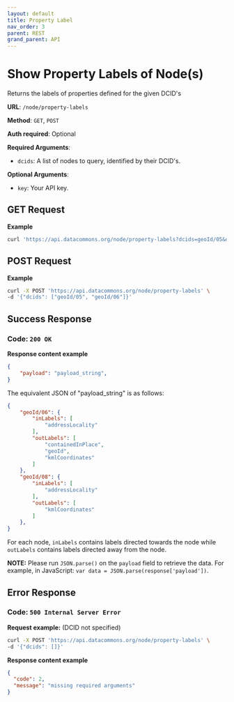 ```yaml
---
layout: default
title: Property Label
nav_order: 3
parent: REST
grand_parent: API
---
```


# Show Property Labels of Node(s)

Returns the labels of properties defined for the given DCID's

**URL**: `/node/property-labels`

**Method**: `GET`, `POST`

**Auth required**: Optional

**Required Arguments**:

*   `dcids`: A list of nodes to query, identified by their DCID's.

**Optional Arguments**:

*   `key`: Your API key.

## GET Request

**Example**

```bash
curl 'https://api.datacommons.org/node/property-labels?dcids=geoId/05&dcids=geoId/06'
```

## POST Request

**Example**

```bash
curl -X POST 'https://api.datacommons.org/node/property-labels' \
-d '{"dcids": ["geoId/05", "geoId/06"]}'
```

## Success Response

### **Code**: `200 OK`

**Response content example**

```json
{
    "payload": "payload_string",
}
```

The equivalent JSON of "payload_string" is as follows:

```json
{
    "geoId/06": {
        "inLabels": [
            "addressLocality"
        ],
        "outLabels": [
            "containedInPlace",
            "geoId",
            "kmlCoordinates"
        ]
    },
    "geoId/08": {
        "inLabels": [
            "addressLocality"
        ],
        "outLabels": [
            "kmlCoordinates"
        ]
    },
}
```

For each node, `inLabels` contains labels directed towards the node while
`outLabels` contains labels directed away from the node.

<!--- TODO: add link to the data model --->

**NOTE:** Please run `JSON.parse()` on the `payload` field to retrieve the data.
For example, in JavaScript: `var data = JSON.parse(response['payload'])`.

## Error Response

### **Code**: `500 Internal Server Error`

**Request example:** (DCID not specified)

```bash
curl -X POST 'https://api.datacommons.org/node/property-labels' \
-d '{"dcids": []}'
```

**Response content example**

```json
{
  "code": 2,
  "message": "missing required arguments"
}
```
